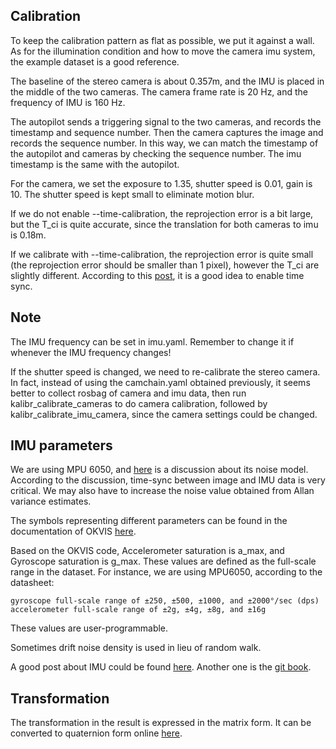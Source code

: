 ## Calibration

To keep the calibration pattern as flat as possible, we put it against a wall. As for the illumination condition and how to move the camera imu system, the example dataset is a good reference. 

The baseline of the stereo camera is about 0.357m, and the IMU is placed in the middle of the two cameras. The camera frame rate is 20 Hz, and the frequency of IMU is 160 Hz. 

The autopilot sends a triggering signal to the two cameras, and records the timestamp and sequence number. Then the camera captures the image and records the sequence number.
In this way, we can match the timestamp of the autopilot and cameras by checking the sequence number. The imu timestamp is the same with the autopilot. 

For the camera, we set the exposure to 1.35, shutter speed is 0.01, gain is 10. The shutter speed is kept small to eliminate motion blur. 

If we do not enable --time-calibration, the reprojection error is a bit large, but the T_ci is quite accurate, since the translation for both cameras to imu is 0.18m. 

If we calibrate with --time-calibration, the  reprojection error is quite small (the reprojection error should be smaller than 1 pixel), however the T_ci are slightly different. 
According to this [post](https://groups.google.com/forum/#!topic/kalibr-users/m17VpekSHtg), it is a good idea to enable time sync. 

## Note

The IMU frequency can be set in imu.yaml. Remember to change it if whenever the IMU frequency changes! 

If the shutter speed is changed, we need to re-calibrate the stereo camera. In fact, instead of using the camchain.yaml obtained previously, it seems better to collect rosbag of camera and imu data, then run kalibr_calibrate_cameras
to do camera calibration, followed by kalibr_calibrate_imu_camera, since the camera settings could be changed.  

## IMU parameters

We are using MPU 6050, and [here](https://groups.google.com/forum/#!topic/kalibr-users/rV3vUa8d228) is a discussion about its noise model.
According to the discussion, time-sync between image and IMU data is very critical. We may also have to increase the noise value obtained from Allan variance estimates.

The symbols representing different parameters can be found in the documentation of OKVIS [here]( http://ethz-asl.github.io/okvis_ros/structokvis_1_1ImuParameters.html#aff5d46f11494e24bffd0c56ddfe877f6).

Based on the OKVIS code, Accelerometer saturation is a_max, and Gyroscope saturation is g_max. These values are defined as the full-scale range
in the dataset. For instance, we are using MPU6050, according to the datasheet: 

```
gyroscope full-scale range of ±250, ±500, ±1000, and ±2000°/sec (dps)
accelerometer full-scale range of ±2g, ±4g, ±8g, and ±16g
```

These values are user-programmable.

Sometimes drift noise density is used in lieu of random walk.

A good post about IMU could be found [here](https://zhuanlan.zhihu.com/p/20082486). Another one is the [git book](http://www.crazepony.com/book/index.html).

## Transformation 

The transformation in the result is expressed in the matrix form. It can be converted to quaternion form online [here](http://www.euclideanspace.com/maths/geometry/rotations/conversions/matrixToQuaternion/).


